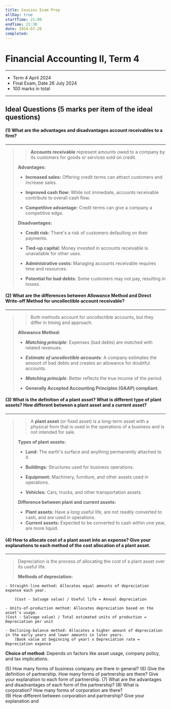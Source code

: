 ```yaml
---
title: Cousins Exam Prep
allDay: true
startTime: 21:00
endTime: 21:30
date: 2024-07-26
completed:
---
```

# Financial Accounting II, Term 4

---

* Term 4 April 2024 
* Final Exam, Date 26 July 2024
* 100 marks in total

---
 

## Ideal Questions (5 marks per item of the ideal questions) 

#### (1) What are the advantages and disadvantages account receivables to a firm?
---
>>**Accounts receivable** represent amounts owed to a company by its customers for goods or services sold on credit.
> 
> **Advantages:**
> 	- **Increased sales:** 
> 			Offering credit terms can attract customers and increase sales.
> 		
> 	- **Improved cash flow:** 
> 			While not immediate, accounts receivable contribute to overall cash flow.
> 		
> 	- **Competitive advantage:**
> 			Credit terms can give a company a competitive edge.
>   
> **Disadvantages:**
> 	- **Credit risk:** 
> 			There's a risk of customers defaulting on their payments.
> 		
> 	- **Tied-up capital:**
> 			Money invested in accounts receivable is unavailable for other uses.
> 		
> 	- **Administrative costs:**
> 			Managing accounts receivable requires time and resources.
> 		
> 	- **Potential for bad debts:**
> 			Some customers may not pay, resulting in losses.
> 

#### (2) What are the differences between Allowance Method and Direct Write-off Method for uncollectible account receivable? 
---
>>Both methods account for uncollectible accounts, but they differ in timing and approach.
> 
> **Allowance Method:**
> 
>	- ***Matching principle***:
>			Expenses (bad debts) are matched with related revenues.
>		
>	- ***Estimate of uncollectible accounts***:
>			A company estimates the amount of bad debts and creates an allowance for doubtful accounts.
>		
>	- ***Matching principle***:
>			Better reflects the true income of the period.
>		
>	- **Generally Accepted Accounting Principles (GAAP) compliant.**
> 


#### (3) What is the definition of a plant asset? What is different type of plant assets? How different between a plant asset and a current asset?
---
>>A **plant asset** (or fixed asset) is a long-term asset with a physical form that is used in the operations of a business and is not intended for sale.
>
 >**Types of plant assets:**
>	- **Land:**
>		The earth's surface and anything permanently attached to it.
>		
>	- **Buildings:**
>		Structures used for business operations.
>		
>	- **Equipment:**
>		Machinery, furniture, and other assets used in operations.
>		
>	- **Vehicles:**
>		Cars, trucks, and other transportation assets.
>  
>**Difference between plant and current assets:**
>
>- **Plant assets:** Have a long useful life, are not readily converted to cash, and are used in operations.
>- **Current assets:** Expected to be converted to cash within one year, are more liquid.
>  

#### (4) How to allocate cost of a plant asset into an expense? Give your explanations to each method of the cost allocation of a plant asset. 
---

> Depreciation is the process of allocating the cost of a plant asset over its useful life.
> 
> **Methods of depreciation:**
> 
	- Straight-line method: Allocates equal amounts of depreciation expense each year.
>
		(Cost - Salvage value) / Useful life = Annual depreciation
>
	- Units-of-production method: Allocates depreciation based on the asset's usage.
	(Cost - Salvage value) / Total estimated units of production = Depreciation per unit
>
	- Declining-balance method: Allocates a higher amount of depreciation in the early years and lower amounts in later years.
		(Book value at beginning of year) x Depreciation rate = Depreciation expense

**Choice of method:** Depends on factors like asset usage, company policy, and tax implications.



(5) How many forms of business company are there in general? 
(6) Give the definition of partnership. How many forms of partnership are there? Give 
your explanation to each form of partnership. 
(7) What are the advantages and disadvantages of each form of the partnership? 
(8) What is corporation? How many forms of corporation are there?  
(9) How different between corporation and partnership? Give your explanation and 